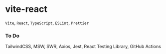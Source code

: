 # vite-react

`Vite`, `React`, `TypeScript`, `ESLint`, `Prettier`

### To Do

TailwindCSS, MSW, SWR, Axios, Jest, React Testing Library, GitHub Actions
